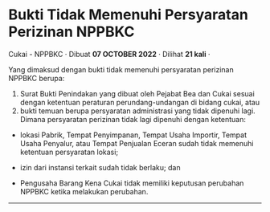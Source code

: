 Bukti Tidak Memenuhi Persyaratan Perizinan NPPBKC
=================================================

Cukai - NPPBKC · Dibuat **07 OCTOBER 2022** · Dilihat **21 kali** ·

Yang dimaksud dengan bukti tidak memenuhi persyaratan perizinan NPPBKC berupa:

1.  Surat Bukti Penindakan yang dibuat oleh Pejabat Bea dan Cukai sesuai dengan ketentuan peraturan perundang-undangan di bidang cukai, atau
2.  bukti temuan berupa persyaratan administrasi yang tidak dipenuhi lagi.  
    Dimana persyaratan perizinan tidak lagi dipenuhi dengan ketentuan:

*   lokasi Pabrik, Tempat Penyimpanan, Tempat Usaha Importir, Tempat Usaha Penyalur, atau Tempat Penjualan Eceran sudah tidak memenuhi ketentuan persyaratan lokasi;
*   izin dari instansi terkait sudah tidak berlaku; dan  
    
*   Pengusaha Barang Kena Cukai tidak memiliki keputusan perubahan NPPBKC ketika melakukan perubahan.  
    

  
  
  

* * *